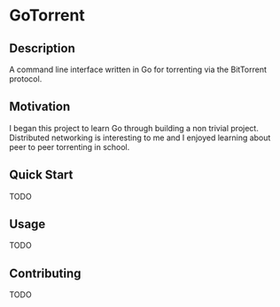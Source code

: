 # GoTorrent

## Description
A command line interface written in Go for torrenting via the BitTorrent protocol.

## Motivation
I began this project to learn Go through building a non trivial project. Distributed networking is interesting to me and I enjoyed learning about peer to peer torrenting in school.

## Quick Start
TODO

## Usage
TODO

## Contributing
TODO
